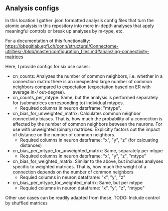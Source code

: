 ## Analysis configs
In this location I gather .json formatted analysis config files that turn the atomic analysis in this repository into more in-depth analyses that apply meaningful controls or break up analyses by m-type, etc.

For a documentation of this functionality:
https://bbpgitlab.epfl.ch/conn/structural/Connectome-utilities/-/blob/master/configuration_files.md#analyzing-connectivity-matrices


Here, I provide configs for six use cases:
  - cn_counts: Analyzes the number of common neighbors, i.e. whether in a connection matrix there is an unexpected large number of common
  neighbors compared to expectation (expectation based on ER with average in-/ out-degree).
  - cn_counts_per_mtype: Same, but the analysis is performed separately for (submatrices corresponding to) individual mtypes.
    - Required columns in neuron dataframe: "mtype".
  - cn_bias_for_unweighted_matrix: Calculates common neighbor connectivity biases. That is, how much the probability of a connection is
  affected by the number of common neighbors between the neurons. For use with unweighted (binary) matrices. Explicitly factors out the
  impact of distance on the number of common neighbors.
    - Required columns in neuron dataframe: "x", "y", "z" (for calcuating distances)
  - cn_bias_per_mtype_for_unweighted_matrix: Same, separately per mtype
    - Required columns in neuron dataframe: "x", "y", "z", "mtype"
  - cn_bias_for_weighted_matrix: Similar to the above, but includes analyses specific to weighted matrices. That is, how much the weight 
  of a connection depends on the number of common neighbors
    - Requied columns in neuron dataframe: "x", "y", "z"
  - cn_bias_per_mtype_for_weighted_matrix: Same, but per mtype
    - Requied columns in neuron dataframe: "x", "y", "z", "mtype"

Other use cases can be readily adapted from these.
TODO: Include control by shuffled matrices
